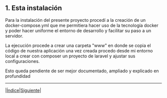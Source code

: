 ## 1. Esta instalación 

Para la instalación del presente proyecto procedí a la creación de un docker-compose.yml que me permitiera hacer uso de la tecnología docker y poder hacer uniforme el entorno de desarrollo y facilitar su paso a un servidor.

La ejecución procede a crear una carpeta "www" en donde se copia el código de nuestra aplicación una vez creada procedo desde mi entorno local a crear con composer un proyecto de laravel y ajustar sus configuraciones.

Esto queda pendiente de ser mejor documentado, ampliado y explicado en profundidad

---
|[Índice](../Notas_laravel.md)|[Siguiente](./002-rutas-en-laravel.md)|